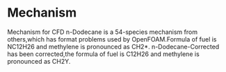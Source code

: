 # Mechanism
Mechanism for CFD
n-Dodecane is a 54-species mechanism from others,which has format problems used by OpenFOAM.Formula of fuel is NC12H26 and methylene is pronounced as CH2*.
n-Dodecane-Corrected has been corrected,the formula of fuel is C12H26 and methylene is pronounced as CH2Y.

